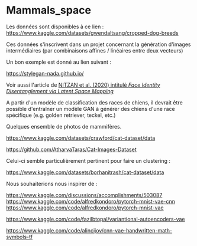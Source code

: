 # Mammals_space

Les données sont disponibles à ce lien : https://www.kaggle.com/datasets/gwendaltsang/cropped-dog-breeds

Ces données s'inscrivent dans un projet concernant la génération d'images intermédiaires (par combinaisons affines / linéaires entre deux vecteurs)

Un bon exemple est donné au lien suivant :

https://stylegan-nada.github.io/

Voir aussi l'article de [NITZAN et al. (2020) intitulé _Face Identity Disentanglement via Latent Space Mapping_](https://arxiv.org/abs/2005.07728)

A partir d'un modèle de classification des races de chiens, il devrait être possible d'entraîner un modèle GAN à générer des chiens d'une race spécifique (e.g. golden retriever, teckel, etc.)

Quelques ensemble de photos de mammifères.

https://www.kaggle.com/datasets/crawford/cat-dataset/data

https://github.com/AtharvaTaras/Cat-Images-Dataset

Celui-ci semble particulièrement pertinent pour faire un clustering :

https://www.kaggle.com/datasets/borhanitrash/cat-dataset/data

Nous souhaiterions nous inspirer de :

https://www.kaggle.com/discussions/accomplishments/503087
https://www.kaggle.com/code/alfredkondoro/pytorch-mnist-vae-cnn
https://www.kaggle.com/code/alfredkondoro/pytorch-mnist-vae


https://www.kaggle.com/code/fazilbtopal/variantional-autoencoders-vae

https://www.kaggle.com/code/alincijov/cnn-vae-handwritten-math-symbols-tf
